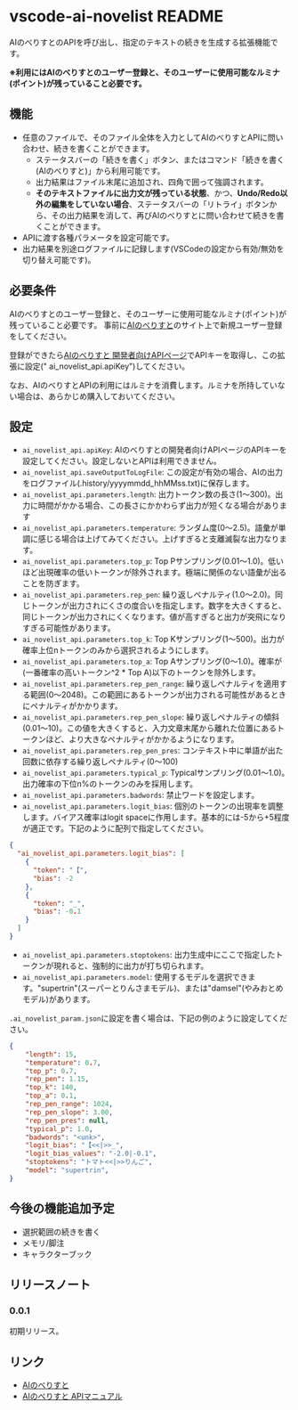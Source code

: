 # vscode-ai-novelist README

AIのべりすとのAPIを呼び出し、指定のテキストの続きを生成する拡張機能です。

**※利用にはAIのべりすとのユーザー登録と、そのユーザーに使用可能なルミナ(ポイント)が残っていること必要です。**

## 機能

* 任意のファイルで、そのファイル全体を入力としてAIのべりすとAPIに問い合わせ、続きを書くことができます。
  * ステータスバーの「続きを書く」ボタン、またはコマンド「続きを書く(AIのべりすと)」から利用可能です。
  * 出力結果はファイル末尾に追加され、四角で囲って強調されます。
  * **そのテキストファイルに出力文が残っている状態**、かつ、**Undo/Redo以外の編集をしていない場合**、ステータスバーの「リトライ」ボタンから、その出力結果を消して、再びAIのべりすとに問い合わせて続きを書くことができます。
* APIに渡す各種パラメータを設定可能です。
* 出力結果を別途ログファイルに記録します(VSCodeの設定から有効/無効を切り替え可能です)。

## 必要条件

AIのべりすとのユーザー登録と、そのユーザーに使用可能なルミナ(ポイント)が残っていること必要です。
事前に[AIのべりすと](https://ai-novel.com/)のサイト上で新規ユーザー登録をしてください。

登録ができたら[AIのべりすと 開発者向けAPIページ](https://ai-novel.com/account_api.php)でAPIキーを取得し、この拡張に設定(" ai_novelist_api.apiKey")してください。

なお、AIのべりすとAPIの利用にはルミナを消費します。ルミナを所持していない場合は、あらかじめ購入しておいてください。

## 設定

* `ai_novelist_api.apiKey`: AIのべりすとの開発者向けAPIページのAPIキーを設定してください。設定しないとAPIは利用できません。
* `ai_novelist_api.saveOutputToLogFile`: この設定が有効の場合、AIの出力をログファイル(.history/yyyymmdd_hhMMss.txt)に保存します。
* `ai_novelist_api.parameters.length`: 出力トークン数の長さ(1～300)。出力に時間がかかる場合、この長さにかかわらず出力が短くなる場合があります
* `ai_novelist_api.parameters.temperature`: ランダム度(0～2.5)。語彙が単調に感じる場合は上げてみてください。上げすぎると支離滅裂な出力なります。
* `ai_novelist_api.parameters.top_p`: Top Pサンプリング(0.01～1.0)。低いほど出現確率の低いトークンが除外されます。極端に関係のない語彙が出ることを防ぎます。
* `ai_novelist_api.parameters.rep_pen`: 繰り返しペナルティ(1.0～2.0)。同じトークンが出力されにくさの度合いを指定します。数字を大きくすると、同じトークンが出力されにくくなります。値が高すぎると出力が突飛になりすぎる可能性があります。
* `ai_novelist_api.parameters.top_k`: Top Kサンプリング(1～500)。出力が確率上位nトークンのみから選択されるようにします。
* `ai_novelist_api.parameters.top_a`: Top Aサンプリング(0～1.0)。確率が(一番確率の高いトークン^2 * Top A)以下のトークンを除外します。
* `ai_novelist_api.parameters.rep_pen_range`: 繰り返しペナルティを適用する範囲(0～2048)。この範囲にあるトークンが出力される可能性があるときにペナルティがかかります。
* `ai_novelist_api.parameters.rep_pen_slope`: 繰り返しペナルティの傾斜(0.01～10)。この値を大きくすると、入力文章末尾から離れた位置にあるトークンほど、より大きなペナルティがかかるようになります。
* `ai_novelist_api.parameters.rep_pen_pres`: コンテキスト中に単語が出た回数に依存する繰り返しペナルティ(0～100)
* `ai_novelist_api.parameters.typical_p`: Typicalサンプリング(0.01～1.0)。出力確率の下位n%のトークンのみを採用します。
* `ai_novelist_api.parameters.badwords`: 禁止ワードを設定します。
* `ai_novelist_api.parameters.logit_bias`: 個別のトークンの出現率を調整します。バイアス確率はlogit spaceに作用します。基本的には-5から+5程度が適正です。下記のように配列で指定してください。

```json
{
  "ai_novelist_api.parameters.logit_bias": [
    {
      "token": "【",
      "bias": -2
    },
    {
      "token": "_",
      "bias": -0.1
    }
  ]
}
```

* `ai_novelist_api.parameters.stoptokens`: 出力生成中にここで指定したトークンが現れると、強制的に出力が打ち切られます。
* `ai_novelist_api.parameters.model`: 使用するモデルを選択できます。"supertrin"(スーパーとりんさまモデル)、または"damsel"(やみおとめモデル)があります。

`.ai_novelist_param.json`に設定を書く場合は、下記の例のように設定してください。

```json
{
    "length": 15,
    "temperature": 0.7,
    "top_p": 0.7,
    "rep_pen": 1.15,
    "top_k": 140,
    "top_a": 0.1,
    "rep_pen_range": 1024,
    "rep_pen_slope": 3.00,
    "rep_pen_pres": null,
    "typical_p": 1.0,
    "badwords": "<unk>",
    "logit_bias": "【<<|>>_",
    "logit_bias_values": "-2.0|-0.1",
    "stoptokens": "トマト<<|>>りんご",
    "model": "supertrin",
}
```

## 今後の機能追加予定

* 選択範囲の続きを書く
* メモリ/脚注
* キャラクターブック

## リリースノート

### 0.0.1

初期リリース。

## リンク

* [AIのべりすと](https://ai-novel.com/)
* [AIのべりすと APIマニュアル](https://ai-novel.com/account_api_help.php)
